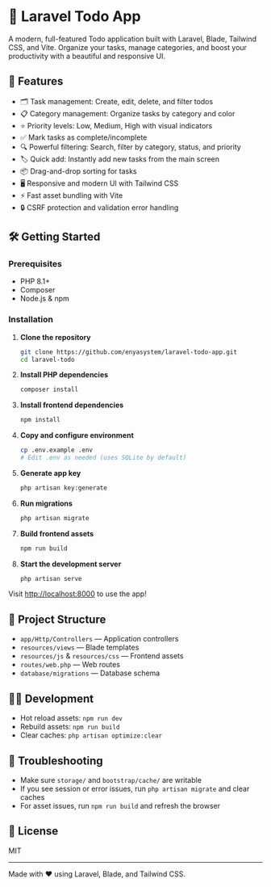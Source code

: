 # 📝 Laravel Todo App

A modern, full-featured Todo application built with Laravel, Blade, Tailwind CSS, and Vite. Organize your tasks, manage categories, and boost your productivity with a beautiful and responsive UI.

## 🚀 Features

- 🗂️ Task management: Create, edit, delete, and filter todos
- 📋 Category management: Organize tasks by category and color
- ⭐ Priority levels: Low, Medium, High with visual indicators
- ✅ Mark tasks as complete/incomplete
- 🔍 Powerful filtering: Search, filter by category, status, and priority
- 🏷️ Quick add: Instantly add new tasks from the main screen
- 📦 Drag-and-drop sorting for tasks
- 🖥️ Responsive and modern UI with Tailwind CSS
- ⚡ Fast asset bundling with Vite
- 🔒 CSRF protection and validation error handling

## 🛠️ Getting Started

### Prerequisites
- PHP 8.1+
- Composer
- Node.js & npm

### Installation

1. **Clone the repository**
   ```sh
   git clone https://github.com/enyasystem/laravel-todo-app.git
   cd laravel-todo
   ```
2. **Install PHP dependencies**
   ```sh
   composer install
   ```
3. **Install frontend dependencies**
   ```sh
   npm install
   ```
4. **Copy and configure environment**
   ```sh
   cp .env.example .env
   # Edit .env as needed (uses SQLite by default)
   ```
5. **Generate app key**
   ```sh
   php artisan key:generate
   ```
6. **Run migrations**
   ```sh
   php artisan migrate
   ```
7. **Build frontend assets**
   ```sh
   npm run build
   ```
8. **Start the development server**
   ```sh
   php artisan serve
   ```

Visit [http://localhost:8000](http://localhost:8000) to use the app!

## 📁 Project Structure

- `app/Http/Controllers` — Application controllers
- `resources/views` — Blade templates
- `resources/js` & `resources/css` — Frontend assets
- `routes/web.php` — Web routes
- `database/migrations` — Database schema

## 🧑‍💻 Development
- Hot reload assets: `npm run dev`
- Rebuild assets: `npm run build`
- Clear caches: `php artisan optimize:clear`

## 🐞 Troubleshooting
- Make sure `storage/` and `bootstrap/cache/` are writable
- If you see session or error issues, run `php artisan migrate` and clear caches
- For asset issues, run `npm run build` and refresh the browser

## 📜 License

MIT

---

Made with ❤️ using Laravel, Blade, and Tailwind CSS.
